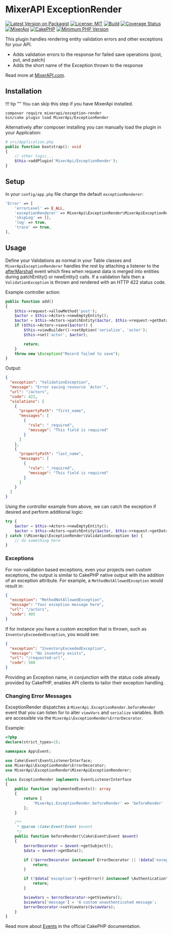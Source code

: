 # MixerAPI ExceptionRender

[![Latest Version on Packagist](https://img.shields.io/packagist/v/mixerapi/exception-render.svg?style=flat-square)](https://packagist.org/packages/mixerapi/exception-render)
[![License: MIT](https://img.shields.io/badge/License-MIT-green.svg)](LICENSE.txt)
[![Build](https://github.com/mixerapi/mixerapi-dev/workflows/Build/badge.svg?branch=master)](https://github.com/mixerapi/mixerapi-dev/actions?query=workflow%3ABuild)
[![Coverage Status](https://coveralls.io/repos/github/mixerapi/mixerapi-dev/badge.svg?branch=master)](https://coveralls.io/github/mixerapi/mixerapi-dev?branch=master)
[![MixerApi](https://mixerapi.com/assets/img/mixer-api-red.svg)](http://mixerapi.com)
[![CakePHP](https://img.shields.io/badge/cakephp-^4.0-red?logo=cakephp)](https://book.cakephp.org/4/en/index.html)
[![Minimum PHP Version](https://img.shields.io/badge/php-%3E%3D%207.2-8892BF.svg?logo=php)](https://php.net/)

This plugin handles rendering entity validation errors and other exceptions for your API.

- Adds validation errors to the response for failed save operations (post, put, and patch)
- Adds the short name of the Exception thrown to the response

Read more at [MixerAPI.com](https://mixerapi.com).

## Installation

!!! tip ""
    You can skip this step if you have MixerApi installed.

```console
composer require mixerapi/exception-render
bin/cake plugin load MixerApi/ExceptionRender
```

Alternatively after composer installing you can manually load the plugin in your Application:

```php
# src/Application.php
public function bootstrap(): void
{
    // other logic...
    $this->addPlugin('MixerApi/ExceptionRender');
}
```

## Setup

In your `config/app.php` file change the default `exceptionRenderer`:

```php
'Error' => [
    'errorLevel' => E_ALL,
    'exceptionRenderer' => MixerApi\ExceptionRender\MixerApiExceptionRenderer::class,
    'skipLog' => [],
    'log' => true,
    'trace' => true,
],
```

## Usage

Define your Validations as normal in your Table classes and `MixerApiExceptionRenderer` handles the rest by attaching
a listener to the [afterMarshall](https://book.cakephp.org/4/en/orm/table-objects.html#aftermarshal) event which fires
when request data is merged into entities during patchEntity() or newEntity() calls. If a validation fails then a
`ValidationException` is thrown and rendered with an HTTP 422 status code.

Example controller action:

```php
public function add()
{
    $this->request->allowMethod('post');
    $actor = $this->Actors->newEmptyEntity();
    $actor = $this->Actors->patchEntity($actor, $this->request->getData()); // potential ValidationException here
    if ($this->Actors->save($actor)) {
        $this->viewBuilder()->setOption('serialize', 'actor');
        $this->set('actor', $actor);

        return;
    }
    throw new \Exception("Record failed to save");
}

```

Output:

```json
{
  "exception": "ValidationException",
  "message": "Error saving resource `Actor`",
  "url": "/actors",
  "code": 422,
  "violations": [
    {
      "propertyPath": "first_name",
      "messages": [
        {
          "rule": "_required",
          "message": "This field is required"
        }
      ]
    },
    {
      "propertyPath": "last_name",
      "messages": [
        {
          "rule": "_required",
          "message": "This field is required"
        }
      ]
    }
  ]
}
```

Using the controller example from above, we can catch the exception if desired and perform additional logic:

```php
try {
    $actor = $this->Actors->newEmptyEntity();
    $actor = $this->Actors->patchEntity($actor, $this->request->getData());
} catch (\MixerApi\ExceptionRender\ValidationException $e) {
    // do something here
}
```

### Exceptions

For non-validation based exceptions, even your projects own custom exceptions, the output is similar to CakePHP native
output with the addition of an exception attribute. For example, a `MethodNotAllowedException` would result in:

```json
{
  "exception": "MethodNotAllowedException",
  "message": "Your exception message here",
  "url": "/actors",
  "code": 405
}
```

If for instance you have a custom exception that is thrown, such as `InventoryExceededException`, you would see:

```json
{
  "exception": "InventoryExceededException",
  "message": "No inventory exists",
  "url": "/requested-url",
  "code": 500
}
```

Providing an Exception name, in conjunction with the status code already provided by CakePHP, enables API clients
to tailor their exception handling.

### Changing Error Messages

ExceptionRender dispatches a `MixerApi.ExceptionRender.beforeRender` event that you can listen for to alter `viewVars`
and `serialize` variables. Both are accessible via the `MixerApi\ExceptionRender\ErrorDecorator`.

Example:

```php
<?php
declare(strict_types=1);

namespace App\Event;

use Cake\Event\EventListenerInterface;
use MixerApi\ExceptionRender\ErrorDecorator;
use MixerApi\ExceptionRender\MixerApiExceptionRenderer;

class ExceptionRender implements EventListenerInterface
{
    public function implementedEvents(): array
    {
        return [
            'MixerApi.ExceptionRender.beforeRender' => 'beforeRender'
        ];
    }

    /**
     * @param \Cake\Event\Event $event
     */
    public function beforeRender(\Cake\Event\Event $event)
    {
        $errorDecorator = $event->getSubject();
        $data = $event->getData();

        if (!$errorDecorator instanceof ErrorDecorator || !$data['exception'] instanceof MixerApiExceptionRenderer) {
            return;
        }

        if (!$data['exception']->getError() instanceof \Authentication\Authenticator\UnauthenticatedException) {
            return;
        }

        $viewVars = $errorDecorator->getViewVars();
        $viewVars['message'] = 'A custom unauthenticated message';
        $errorDecorator->setViewVars($viewVars);
    }
}
```

Read more about [Events](https://book.cakephp.org/4/en/core-libraries/events.html) in the official CakePHP documentation.
